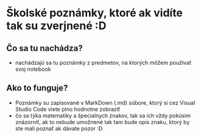 # Školské poznámky, ktoré ak vidíte tak su zverjnené :D

## Čo sa tu nachádza?
- nachádzajú sa tu poznámky z predmetov, na ktorých môžem používať svoj notebook

## Ako to funguje?
- Poznámky su zapisované v MarkDown (.md) súbore, ktorý si cez Visual Studio Code viete plno hodnotne zobraziť
- čo sa týka matematiky a špecialnych znakov, tak sa ich vždy pokúsim znázorniť, ak to nebude umožnené tak tam bude opis znaku, ktorý by ste mali poznať ak dávate pozor :D

<!-- ##
- Nechám vám tu svoj IBAN ak by ste dostali náhodou voľné vreckové a ocenili si moju robotu, tým že nemusíte si toľko zapisovať v prípade veľmi zlého písma (napr. Jožo a ja)
-  -->